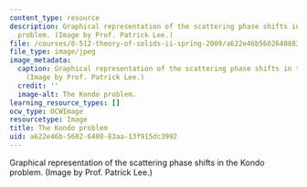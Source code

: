 ```yaml
---
content_type: resource
description: Graphical representation of the scattering phase shifts in the Kondo
  problem. (Image by Prof. Patrick Lee.)
file: /courses/8-512-theory-of-solids-ii-spring-2009/a622e46b5602640883aa13f915dc3992_8-512s09.jpg
file_type: image/jpeg
image_metadata:
  caption: Graphical representation of the scattering phase shifts in the Kondo problem.
    (Image by Prof. Patrick Lee.)
  credit: ''
  image-alt: The Kondo problem.
learning_resource_types: []
ocw_type: OCWImage
resourcetype: Image
title: The Kondo problem
uid: a622e46b-5602-6408-83aa-13f915dc3992
---
```

Graphical representation of the scattering phase shifts in the Kondo problem. (Image by Prof. Patrick Lee.)

